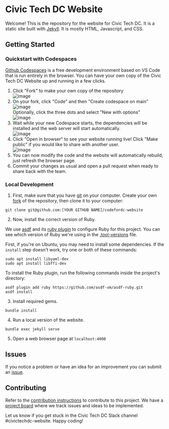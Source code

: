 # Civic Tech DC Website

Welcome! This is the repository for the website for Civic Tech DC. It is a static site built with [Jekyll](https://jekyllrb.com/). It is mostly HTML, Javascript, and CSS.

## Getting Started

### Quickstart with Codespaces
[Github Codespaces](https://github.com/features/codespaces) is a free development environment based on VS Code that is run entirely in the browser. You can have your own copy of the Civic Tech DC Website up and running in a few clicks.

1. Click "Fork" to make your own copy of the repository  
  ![image](https://github.com/mchelen/civictechdc-website/assets/30691/4407978d-cbed-4fbe-8770-1d2922b321d0)
2. On your fork, click "Code" and then "Create codespace on main"  
  ![image](https://github.com/mchelen/civictechdc-website/assets/30691/8297bdad-bd94-4488-98a4-3034c5dadc83)  
  Optionally, click the three dots and select "New with options"  
  ![image](https://github.com/mchelen/civictechdc-website/assets/30691/f8394c63-9616-49d2-886f-3c9386585506)
4. Wait while your new Codespace starts, the dependencies will be installed and the web server will start automatically.  
  ![image](https://github.com/mchelen/civictechdc-website/assets/30691/bd5fd252-f89c-4d6d-8971-997064deb9f2)
5. Click "Open in browser" to see your website running live! Click "Make public" if you would like to share with another user.  
  ![image](https://github.com/mchelen/civictechdc-website/assets/30691/79f0c7fc-d995-4d26-aa49-8b9021a67176)
6. You can now modify the code and the website will automatically rebuild, just refresh the browser page.
7. Commit your changes as usual and open a pull request when ready to share back with the team.

### Local Development

1. First, make sure that you have <a href="https://git-scm.com/downloads">git</a> on your computer. Create your own <a href="https://docs.github.com/en/get-started/quickstart/contributing-to-projects">fork</a> of the repository, then clone it to your computer:

`git clone git@github.com:[YOUR GITHUB NAME]/codefordc-website`

2. Now, install the correct version of Ruby.

We use [asdf](https://asdf-vm.com/) and its [ruby plugin](https://github.com/asdf-vm/asdf-ruby) to configure Ruby for this project. You can see which version of Ruby we're using in the [.tool-versions](.tool-versions) file.

First, if you're on Ubuntu, you may need to install some dependencies. If the `install` step doesn't work, try one or both of these commands:
```
sudo apt install libyaml-dev
sudo apt install libffi-dev
```

To install the Ruby plugin, run the following commands inside the project's directory:

```
asdf plugin add ruby https://github.com/asdf-vm/asdf-ruby.git
asdf install
```

3. Install required gems.

`bundle install`

4. Run a local version of the website.

`bundle exec jekyll serve`

5. Open a web browser page at `localhost:4000`

## Issues

If you notice a problem or have an idea for an improvement you can submit an [issue](https://github.com/civictechdc/codefordc-website/issues).

## Contributing

Refer to the [contribution instructions](CONTRIBUTING.md) to contribute to this project. We have a [project board](https://github.com/orgs/civictechdc/projects/3) where we track issues and ideas to be implemented.

Let us know if you get stuck in the Civic Tech DC Slack channel #civictechdc-website. Happy coding!
